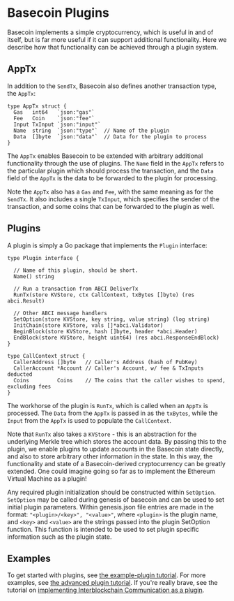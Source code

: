 # Basecoin Plugins

Basecoin implements a simple cryptocurrency, which is useful in and of itself,
but is far more useful if it can support additional functionality.
Here we describe how that functionality can be achieved through a plugin system.


## AppTx

In addition to the `SendTx`, Basecoin also defines another transaction type, the `AppTx`:

```golang
type AppTx struct {
  Gas   int64   `json:"gas"`   
  Fee   Coin    `json:"fee"`   
  Input TxInput `json:"input"`
  Name  string  `json:"type"`  // Name of the plugin
  Data  []byte  `json:"data"`  // Data for the plugin to process
}
```

The `AppTx` enables Basecoin to be extended with arbitrary additional functionality through the use of plugins.
The `Name` field in the `AppTx` refers to the particular plugin which should process the transaction, 
and the `Data` field of the `AppTx` is the data to be forwarded to the plugin for processing.

Note the `AppTx` also has a `Gas` and `Fee`, with the same meaning as for the `SendTx`.
It also includes a single `TxInput`, which specifies the sender of the transaction,
and some coins that can be forwarded to the plugin as well.

## Plugins

A plugin is simply a Go package that implements the `Plugin` interface:

```golang
type Plugin interface {

  // Name of this plugin, should be short.
  Name() string

  // Run a transaction from ABCI DeliverTx
  RunTx(store KVStore, ctx CallContext, txBytes []byte) (res abci.Result)

  // Other ABCI message handlers
  SetOption(store KVStore, key string, value string) (log string)
  InitChain(store KVStore, vals []*abci.Validator)
  BeginBlock(store KVStore, hash []byte, header *abci.Header)
  EndBlock(store KVStore, height uint64) (res abci.ResponseEndBlock)
}

type CallContext struct {
  CallerAddress []byte   // Caller's Address (hash of PubKey)
  CallerAccount *Account // Caller's Account, w/ fee & TxInputs deducted
  Coins         Coins    // The coins that the caller wishes to spend, excluding fees
}
```

The workhorse of the plugin is `RunTx`, which is called when an `AppTx` is processed.
The `Data` from the `AppTx` is passed in as the `txBytes`, 
while the `Input` from the `AppTx` is used to populate the `CallContext`.

Note that `RunTx` also takes a `KVStore` - this is an abstraction for the underlying Merkle tree which stores the account data.
By passing this to the plugin, we enable plugins to update accounts in the Basecoin state directly, 
and also to store arbitrary other information in the state.
In this way, the functionality and state of a Basecoin-derived cryptocurrency can be greatly extended.
One could imagine going so far as to implement the Ethereum Virtual Machine as a plugin!

Any required plugin initialization should be constructed within `SetOption`.
`SetOption` may be called during genesis of basecoin and can be used to set
initial plugin parameters. Within genesis.json file entries are made in
the format: `"<plugin>/<key>", "<value>"`, where `<plugin>` is the plugin name,
and `<key>` and `<value>` are the strings passed into the plugin SetOption function. 
This function is intended to be used to set plugin specific information such 
as the plugin state.

## Examples

To get started with plugins, see [the example-plugin tutorial](example-plugin.md).
For more examples, see [the advanced plugin tutorial](more-examples.md).
If you're really brave, see the tutorial on [implementing Interblockchain Communication as a plugin](ibc.md).
